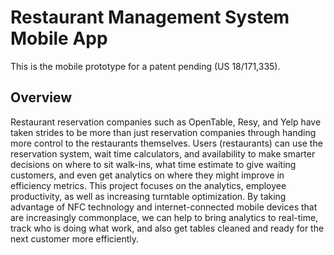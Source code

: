 # Restaurant Management System Mobile App

This is the mobile prototype for a patent pending (US 18/171,335).

## Overview

Restaurant reservation companies such as OpenTable, Resy, and Yelp have taken strides to be more than just reservation companies through handing more control to the restaurants themselves.
Users (restaurants) can use the reservation system, wait time calculators, and availability to make smarter decisions on where to sit walk-ins, what time estimate to give waiting customers, and even get analytics on where they might improve in efficiency metrics.
This project focuses on the analytics, employee productivity, as well as increasing turntable optimization. By taking advantage of NFC technology and internet-connected mobile devices that are increasingly commonplace, 
we can help to bring analytics to real-time, track who is doing what work, and also get tables cleaned and ready for the next customer more efficiently.
